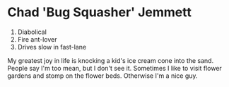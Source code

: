 Chad 'Bug Squasher' Jemmett
==========================

1. Diabolical
2. Fire ant-lover
3. Drives slow in fast-lane

My greatest joy in life is knocking a kid's ice cream cone into the sand. People say I'm too mean, but I don't see it. Sometimes I like to visit flower gardens and stomp on the flower beds. Otherwise I'm a nice guy.

